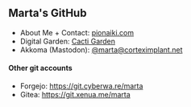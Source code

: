 ## Marta's GitHub

- About Me + Contact: [pionaiki.com](https://pionaiki.com)
- Digital Garden: [Cacti Garden](https://garden.pionaiki.com)
- Akkoma (Mastodon): [@marta@corteximplant.net](https://corteximplant.net/marta)

#### Other git accounts
- Forgejo: https://git.cyberwa.re/marta
- Gitea: https://git.xenua.me/marta

<!--
**pionaiki/pionaiki** is a ✨ _special_ ✨ repository because its `README.md` (this file) appears on your GitHub profile.

Here are some ideas to get you started:

- 🔭 I’m currently working on ...
- 🌱 I’m currently learning ...
- 👯 I’m looking to collaborate on ...
- 🤔 I’m looking for help with ...
- 💬 Ask me about ...
- 📫 How to reach me: ...
- 😄 Pronouns: ...
- ⚡ Fun fact: ...
-->

